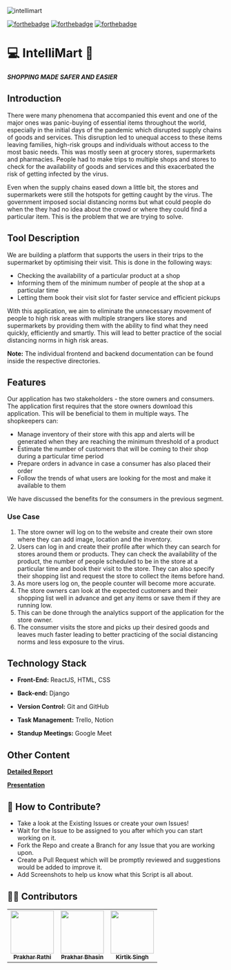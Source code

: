 ![intellimart](https://socialify.git.ci/prakharrathi25/intellimart/image?description=1&descriptionEditable=Intellimart%3A%20A%20Smart%20shopping%20system%20during%20the%20pandemic.&forks=1&issues=1&owner=1&pattern=Floating%20Cogs&stargazers=1&theme=Light)




[![forthebadge](https://forthebadge.com/images/badges/built-by-developers.svg)](https://forthebadge.com)
[![forthebadge](https://forthebadge.com/images/badges/made-with-javascript.svg)](https://forthebadge.com)
[![forthebadge](https://forthebadge.com/images/badges/made-with-python.svg)](https://forthebadge.com)

# :computer: IntelliMart 🛒 

_**SHOPPING MADE SAFER AND EASIER**_ 

## Introduction 

There were many phenomena that accompanied this event and one of the major ones was panic-buying of essential items throughout the world, especially in the initial days of the pandemic which disrupted supply chains of goods and services. This disruption led to unequal access to these items leaving families, high-risk groups and individuals without access to the most basic needs. This was mostly seen at grocery stores, supermarkets and pharmacies. People had to make trips to multiple shops and stores to check for the availability of goods and services and this exacerbated the risk of getting infected by the virus.  

Even when the supply chains eased down a little bit, the stores and supermarkets were still the hotspots for getting caught by the virus. The government imposed social distancing norms but what could people do when the they had no idea about the crowd or where they could find a particular item. This is the problem that we are trying to solve.

## Tool Description 

We are building a platform that supports the users in their trips to the supermarket by optimising their visit. This is done in the following ways:

- Checking the availability of a particular product at a shop
- Informing them of the minimum number of people at the shop at a particular time
- Letting them book their visit slot for faster service and efficient pickups

With this application, we aim to eliminate the unnecessary movement of people to high risk areas with multiple strangers like stores and supermarkets by providing them with the ability to find what they need quickly, efficiently and smartly. This will lead to better practice of the social distancing norms in high risk areas.

**Note:** The individual frontend and backend documentation can be found inside the respective directories. 

## Features 

Our application has two stakeholders - the store owners and consumers. The application first requires that the store owners download this application. This will be beneficial to them in multiple ways. The shopkeepers can:

- Manage inventory of their store with this app and alerts will be generated when they are reaching the minimum threshold of a product
- Estimate the number of customers that will be coming to their shop during a particular time period
- Prepare orders in advance in case a consumer has also placed their order
- Follow the trends of what users are looking for the most and make it available to them

We have discussed the benefits for the consumers in the previous segment.

### Use Case 

1. The store owner will log on to the website and create their own store where they can add image, location and the inventory. 
2. Users can log in and create their profile after which they can search for stores around them or products. They can check the availability of the product, the number of people scheduled to be in the store at a particular time and book their visit to the store. They can also specify their shopping list and request the store to collect the items before hand.
3. As more users log on, the people counter will become more accurate. 
4. The store owners can look at the expected customers and their shopping list well in advance and get any items or save them if they are running low. 
5. This can be done through the analytics support of the application for the store owner. 
6. The consumer visits the store and picks up their desired goods and leaves much faster leading to better practicing of the social distancing norms and less exposure to the virus.


## Technology Stack

- **Front-End:** ReactJS, HTML, CSS

- **Back-end:** Django

- **Version Control:** Git and GitHub 

- **Task Management:** Trello, Notion

- **Standup Meetings:** Google Meet


## Other Content

**[Detailed Report](https://drive.google.com/file/d/1QbYW4D5y6vvw-pB8QUpOWF7b5QcUAkoq/view?usp=sharing)**

**[Presentation](https://drive.google.com/file/d/1Av2hjsUtvSAGZDnfkUSgjf-s8Bn9sCjb/view?usp=sharing)**


## 🤝 How to Contribute?

- Take a look at the Existing Issues or create your own Issues!
- Wait for the Issue to be assigned to you after which you can start working on it.
- Fork the Repo and create a Branch for any Issue that you are working upon.
- Create a Pull Request which will be promptly reviewed and suggestions would be added to improve it.
- Add Screenshots to help us know what this Script is all about.

## 👨‍💻 Contributors 

<table>
  <tr>
    <td align="center"><a href="https://github.com/prakharrathi25"><img src="https://avatars.githubusercontent.com/u/38958532?v=4" width="100px;" alt=""/><br /><sub><b>Prakhar Rathi</b></sub></a><br /></td>
    <td align="center"><a href="https://github.com/prkhrbhsn"><img src="https://avatars.githubusercontent.com/u/61727284?v=4" width="100px;" alt=""/><br /><sub><b>Prakhar Bhasin</b></sub></a><br /></td>
    <td align="center"><a href="https://github.com/kirtiksingh"><img src="https://avatars.githubusercontent.com/u/42700919?v=4" width="100px;" alt=""/><br /><sub><b>Kirtik Singh</b></sub></a><br /></td> 
  </tr>
</table>
